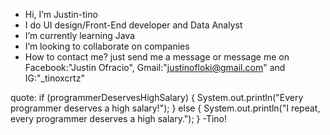 - Hi, I’m Justin-tino
- I do UI design/Front-End developer and Data Analyst 
- I’m currently learning Java
- I’m looking to collaborate on companies 
- How to contact me? just send me a message or message me on
Facebook:"Justin Ofracio", Gmail:"justinofloki@gmail.com" and IG:"_tinoxcrtz"








quote:
        if (programmerDeservesHighSalary) {
            System.out.println("Every programmer deserves a high salary!");
        } else {
            System.out.println("I repeat, every programmer deserves a high salary.");
        } -Tino!
    